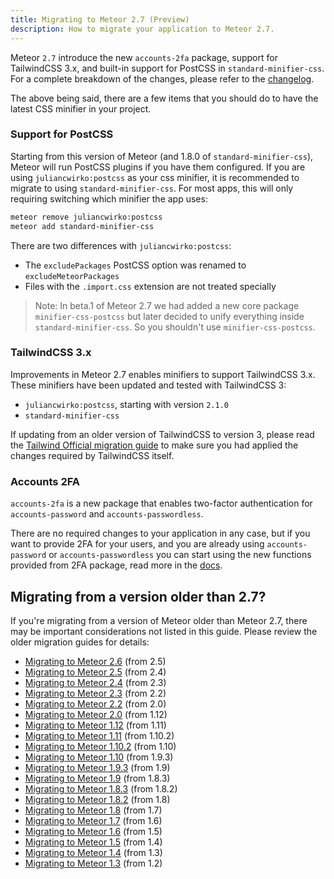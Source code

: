 ```yaml
---
title: Migrating to Meteor 2.7 (Preview)
description: How to migrate your application to Meteor 2.7.
---
```


Meteor `2.7` introduce the new `accounts-2fa` package, support for TailwindCSS 3.x, and built-in support for PostCSS in `standard-minifier-css`. For a complete breakdown of the changes, please refer to the [changelog](http://docs.meteor.com/changelog.html).

The above being said, there are a few items that you should do to have the latest CSS minifier in your project.

<h3 id="new-css-minifier">Support for PostCSS</h3>

Starting from this version of Meteor (and 1.8.0 of `standard-minifier-css`), Meteor will run PostCSS plugins if you have them configured. If you are using `juliancwirko:postcss` as your css minifier, it is recommended to migrate to using `standard-minifier-css`. For most apps, this will only requiring switching which minifier the app uses:

```bash
meteor remove juliancwirko:postcss
meteor add standard-minifier-css
```

There are two differences with `juliancwirko:postcss`:

- The `excludePackages` PostCSS option was renamed to `excludeMeteorPackages`
- Files with the `.import.css` extension are not treated specially

> Note: In beta.1 of Meteor 2.7 we had added a new core package `minifier-css-postcss` but later decided to unify everything inside `standard-minifier-css`. So you shouldn't use `minifier-css-postcss`.

<h3 id="tailwind-css">TailwindCSS 3.x</h3>

Improvements in Meteor 2.7 enables minifiers to support TailwindCSS 3.x. These minifiers have been updated and tested with TailwindCSS 3:

- `juliancwirko:postcss`, starting with version `2.1.0`
- `standard-minifier-css`

If updating from an older version of TailwindCSS to version 3, please read the [Tailwind Official migration guide](https://tailwindcss.com/docs/upgrade-guide) to make sure you had applied the changes required by TailwindCSS itself.

<h3 id="2fa">Accounts 2FA</h3>

`accounts-2fa` is a new package that enables two-factor authentication for `accounts-password` and `accounts-passwordless`. 

There are no required changes to your application in any case, but if you want to provide 2FA for your users, and you are already using `accounts-password` or `accounts-passwordless` you can start using the new functions provided from 2FA package, read more in the [docs](https://docs.meteor.com/packages/accounts-2fa.html). 

<h2 id="older-versions">Migrating from a version older than 2.7?</h2>

If you're migrating from a version of Meteor older than Meteor 2.7, there may be important considerations not listed in this guide. Please review the older migration guides for details:

* [Migrating to Meteor 2.6](2.6-migration.html) (from 2.5)
* [Migrating to Meteor 2.5](2.5-migration.html) (from 2.4)
* [Migrating to Meteor 2.4](2.4-migration.html) (from 2.3)
* [Migrating to Meteor 2.3](2.3-migration.html) (from 2.2)
* [Migrating to Meteor 2.2](2.2-migration.html) (from 2.0)
* [Migrating to Meteor 2.0](2.0-migration.html) (from 1.12)
* [Migrating to Meteor 1.12](1.12-migration.html) (from 1.11)
* [Migrating to Meteor 1.11](1.11-migration.html) (from 1.10.2)
* [Migrating to Meteor 1.10.2](1.10.2-migration.html) (from 1.10)
* [Migrating to Meteor 1.10](1.10-migration.html) (from 1.9.3)
* [Migrating to Meteor 1.9.3](1.9.3-migration.html) (from 1.9)
* [Migrating to Meteor 1.9](1.9-migration.html) (from 1.8.3)
* [Migrating to Meteor 1.8.3](1.8.3-migration.html) (from 1.8.2)
* [Migrating to Meteor 1.8.2](1.8.2-migration.html) (from 1.8)
* [Migrating to Meteor 1.8](1.8-migration.html) (from 1.7)
* [Migrating to Meteor 1.7](1.7-migration.html) (from 1.6)
* [Migrating to Meteor 1.6](1.6-migration.html) (from 1.5)
* [Migrating to Meteor 1.5](1.5-migration.html) (from 1.4)
* [Migrating to Meteor 1.4](1.4-migration.html) (from 1.3)
* [Migrating to Meteor 1.3](1.3-migration.html) (from 1.2)
